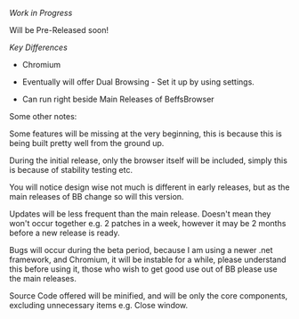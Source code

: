 *Work in Progress*

Will be Pre-Released soon! 


*Key Differences*

- Chromium

- Eventually will offer Dual Browsing - Set it up by using settings.

- Can run right beside Main Releases of BeffsBrowser

Some other notes:

Some features will be missing at the very beginning, this is because this is being built pretty well from the ground up.

During the initial release, only the browser itself will be included, simply this is because of stability testing etc.

You will notice design wise not much is different in early releases, but as the main releases of BB change so will this version. 

Updates will be less frequent than the main release. Doesn't mean they won't occur together e.g. 2 patches in a week, however it may be 2 months before a new release is ready. 

Bugs will occur during the beta period, because I am using a newer .net framework, and Chromium, it will be instable for a while, please understand this before using it, those who wish to get good use out of BB please use the main releases. 

Source Code offered will be minified, and will be only the core components, excluding unnecessary items e.g. Close window. 
